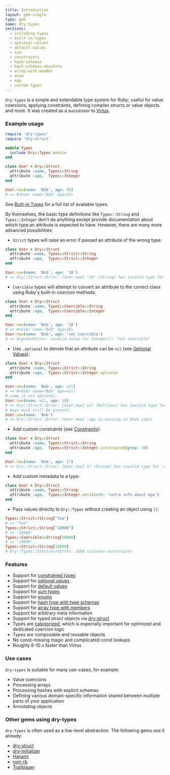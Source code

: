 ```yaml
---
title: Introduction
layout: gem-single
type: gem
name: dry-types
sections:
  - including-types
  - built-in-types
  - optional-values
  - default-values
  - sum
  - constraints
  - hash-schemas
  - hash-schemas-obsolete
  - array-with-member
  - enum
  - map
  - custom-types
---
```


`dry-types` is a simple and extendable type system for Ruby; useful for value coercions, applying constraints, defining complex structs or value objects and more. It was created as a successor to [Virtus](https://github.com/solnic/virtus).

### Example usage

```ruby
require 'dry-types'
require 'dry-struct'

module Types
  include Dry::Types.module
end

class User < Dry::Struct
  attribute :name, Types::String
  attribute :age,  Types::Integer
end

User.new(name: 'Bob', age: 35)
# => #<User name="Bob" age=35>
```

See [Built-in Types](/gems/dry-types/built-in-types/) for a full list of available types.

By themselves, the basic type definitions like `Types::String` and `Types::Integer` don't do anything except provide documentation about which type an attribute is expected to have. However, there are many more advanced possibilities:

- `Strict` types will raise an error if passed an attribute of the wrong type:

```ruby
class User < Dry::Struct
  attribute :name, Types::Strict::String
  attribute :age,  Types::Strict::Integer
end

User.new(name: 'Bob', age: '18')
# => Dry::Struct::Error: [User.new] "18" (String) has invalid type for :age
```

- `Coercible` types will attempt to convert an attribute to the correct class
  using Ruby's built-in coercion methods:

```ruby
class User < Dry::Struct
  attribute :name, Types::Coercible::String
  attribute :age,  Types::Coercible::Integer
end

User.new(name: 'Bob', age: '18')
# => #<User name="Bob" age=18>
User.new(name: 'Bob', age: 'not coercible')
# => ArgumentError: invalid value for Integer(): "not coercible"
```

- Use `.optional` to denote that an attribute can be `nil` (see [Optional Values](/gems/dry-types/optional-values)):

```ruby
class User < Dry::Struct
  attribute :name, Types::Strict::String
  attribute :age,  Types::Strict::Integer.optional
end

User.new(name: 'Bob', age: nil)
# => #<User name="Bob" age=nil>
# name is not optional:
User.new(name: nil, age: 18)
# => Dry::Struct::Error: [User.new] nil (NilClass) has invalid type for :name
# keys must still be present:
User.new(name: 'Bob')
# => Dry::Struct::Error: [User.new] :age is missing in Hash input
```

- Add custom constraints (see [Constraints](/gems/dry-types/constraints.html)):

```ruby
class User < Dry::Struct
  attribute :name, Types::Strict::String
  attribute :age,  Types::Strict::Integer.constrained(gteq: 18)
end

User.new(name: 'Bob', age: 17)
# => Dry::Struct::Error: [User.new] 17 (Fixnum) has invalid type for :age
```

- Add custom metadata to a type:

```ruby
class User < Dry::Struct
  attribute :name, Types::String
  attribute :age,  Types::Integer.meta(info: 'extra info about age')
end
```

- Pass values directly to `Dry::Types` without creating an object using `[]`:

```ruby
Types::Strict::String["foo"]
# => "foo"
Types::Strict::String["10000"]
# => "10000"
Types::Coercible::String[10000]
# => "10000"
Types::Strict::String[10000]
# Dry::Types::ConstraintError: 1000 violates constraints
```

### Features

* Support for [constrained types](/gems/dry-types/constraints)
* Support for [optional values](/gems/dry-types/optional-values)
* Support for [default values](/gems/dry-types/default-values)
* Support for [sum types](/gems/dry-types/sum)
* Support for [enums](/gems/dry-types/enum)
* Support for [hash type with type schemas](/gems/dry-types/hash-schemas)
* Support for [array type with members](/gems/dry-types/array-with-member)
* Support for arbitrary meta information
* Support for typed struct objects via [dry-struct](/gems/dry-struct)
* Types are [categorized](/gems/dry-types/built-in-types), which is especially important for optimized and dedicated coercion logic
* Types are composable and reusable objects
* No const-missing magic and complicated const lookups
* Roughly 6-10 x faster than Virtus

### Use cases

`dry-types` is suitable for many use-cases, for example:

  * Value coercions
  * Processing arrays
  * Processing hashes with explicit schemas
  * Defining various domain-specific information shared between multiple parts of your application
  * Annotating objects

### Other gems using dry-types

`dry-types` is often used as a low-level abstraction. The following gems use it already:

* [dry-struct](/gems/dry-struct)
* [dry-initializer](/gems/dry-initializer)
* [Hanami](http://hanamirb.org)
* [rom-rb](http://rom-rb.org)
* [Trailblazer](http://trailblazer.to)
